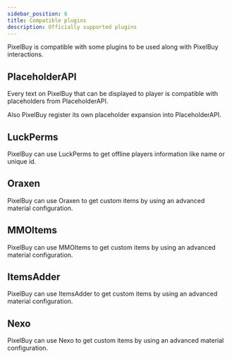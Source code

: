 ```yaml
---
sidebar_position: 6
title: Compatible plugins
description: Officially supported plugins
---
```


PixelBuy is compatible with some plugins to be used along with PixelBuy interactions.

## PlaceholderAPI

Every text on PixelBuy that can be displayed to player is compatible with placeholders from PlaceholderAPI.

Also PixelBuy register its own placeholder expansion into PlaceholderAPI.

## LuckPerms

PixelBuy can use LuckPerms to get offline players information like name or unique id.

## Oraxen

PixelBuy can use Oraxen to get custom items by using an advanced material configuration.

## MMOItems

PixelBuy can use MMOItems to get custom items by using an advanced material configuration.

## ItemsAdder

PixelBuy can use ItemsAdder to get custom items by using an advanced material configuration.

## Nexo

PixelBuy can use Nexo to get custom items by using an advanced material configuration.